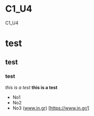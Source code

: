 # C1_U4
C1_U4
# test
## test 
### test
*this is a test*
**this is a test**
* No1
* No2
* No3
  (www.in.gr)
  [https://www.in.gr/]
